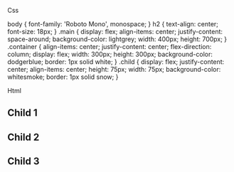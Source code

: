 Css


body {
  font-family: 'Roboto Mono', monospace;
}
h2 {
  text-align: center;
  font-size: 18px;
}
.main {
  display: flex;
  align-items: center;
  justify-content: space-around;
  background-color: lightgrey;
  width: 400px;
  height: 700px;
}
.container {
  align-items: center;
  justify-content: center;
  flex-direction: column;
  display: flex;
  width: 300px;
  height: 300px;
  background-color: dodgerblue;
  border: 1px solid white;
}
.child {
  display: flex;
  justify-content: center;
  align-items: center;
  height: 75px;
  width: 75px;
  background-color: whitesmoke;
  border: 1px solid snow;
}


Html


<!DOCTYPE html>
<html>
<head>
  <title>Nested</title>
  <link href='style.css' rel='stylesheet' />
  <link href='https://fonts.googleapis.com/css?family=Roboto+Mono' rel='stylesheet'>
</head>
<body>
  <div class='main'>
    <div class='container'>
      <div class='child'>
        <h2>Child 1</h2>
      </div>
      <div class='child'>
        <h2>Child 2</h2>
      </div>
      <div class='child'>
        <h2>Child 3</h2>
      </div>
    </div>
    <div class='container'></div>
  </div>
</body>
</html>

